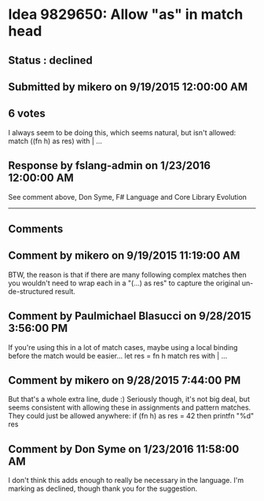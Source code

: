 # Idea 9829650: Allow "as" in match head #

## Status : declined

## Submitted by mikero on 9/19/2015 12:00:00 AM

## 6 votes

I always seem to be doing this, which seems natural, but isn't allowed:
match ((fn h) as res) with
| ...



## Response by fslang-admin on 1/23/2016 12:00:00 AM

See comment above,
Don Syme, F# Language and Core Library Evolution

------------------------
## Comments


## Comment by mikero on 9/19/2015 11:19:00 AM
BTW, the reason is that if there are many following complex matches then you wouldn't need to wrap each in a "(...) as res" to capture the original un-de-structured result.


## Comment by Paulmichael Blasucci on 9/28/2015 3:56:00 PM
If you're using this in a lot of match cases, maybe using a local binding before the match would be easier...
let res = fn h
match res with
| ...


## Comment by mikero on 9/28/2015 7:44:00 PM
But that's a whole extra line, dude :)
Seriously though, it's not big deal, but seems consistent with allowing these in assignments and pattern matches.
They could just be allowed anywhere:
if (fn h) as res = 42 then printfn "%d" res


## Comment by Don Syme on 1/23/2016 11:58:00 AM
I don't think this adds enough to really be necessary in the language. I'm marking as declined, though thank you for the suggestion.

